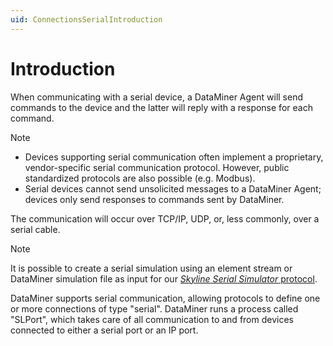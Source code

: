 ```yaml
---
uid: ConnectionsSerialIntroduction
---
```


# Introduction

When communicating with a serial device, a DataMiner Agent will send commands to the device and the latter will reply with a response for each command.

> [!NOTE]
>
> - Devices supporting serial communication often implement a proprietary, vendor-specific serial communication protocol. However, public standardized protocols are also possible (e.g. Modbus).
> - Serial devices cannot send unsolicited messages to a DataMiner Agent; devices only send responses to commands sent by DataMiner.

The communication will occur over TCP/IP, UDP, or, less commonly, over a serial cable.

> [!NOTE]
> It is possible to create a serial simulation using an element stream or DataMiner simulation file as input for our [*Skyline Serial Simulator* protocol](https://catalog.dataminer.services/details/b5130a4e-b05b-449b-9c5a-2cc65ab62948).

DataMiner supports serial communication, allowing protocols to define one or more connections of type "serial". DataMiner runs a process called "SLPort", which takes care of all communication to and from devices connected to either a serial port or an IP port.
